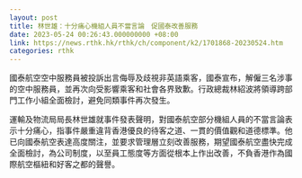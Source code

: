 ```yaml
---
layout: post
title: 林世雄：十分痛心機組人員不當言論　促國泰改善服務
date: 2023-05-24 00:26:43.000000000 +08:00
link: https://news.rthk.hk/rthk/ch/component/k2/1701868-20230524.htm
categories: rthk
---
```


國泰航空空中服務員被投訴出言侮辱及歧視非英語乘客，國泰宣布，解僱三名涉事的空中服務員，並再次向受影響乘客和社會各界致歉。行政總裁林紹波將領導跨部門工作小組全面檢討，避免同類事件再次發生。

運輸及物流局局長林世雄就事件發表聲明，對國泰航空部分機組人員的不當言論表示十分痛心，指事件嚴重違背香港優良的待客之道、一貫的價值觀和道德標準。他已向國泰航空表達高度關注，並要求管理層立刻改善服務，期望國泰航空盡快完成全面檢討，為公司制度，以至員工態度等方面從根本上作出改善，不負香港作為國際航空樞紐和好客之都的聲譽。
